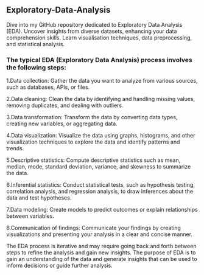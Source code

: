 ## Exploratory-Data-Analysis
Dive into my GitHub repository dedicated to Exploratory Data Analysis (EDA). Uncover insights from diverse datasets, enhancing your data comprehension skills. Learn visualisation techniques, data preprocessing, and statistical analysis.

### The typical EDA (Exploratory Data Analysis) process involves the following steps:

1.Data collection: Gather the data you want to analyze from various sources, such as databases, APIs, or files.

2.Data cleaning: Clean the data by identifying and handling missing values, removing duplicates, and dealing with outliers.

3.Data transformation: Transform the data by converting data types, creating new variables, or aggregating data.

4.Data visualization: Visualize the data using graphs, histograms, and other visualization techniques to explore the data and identify patterns and trends.

5.Descriptive statistics: Compute descriptive statistics such as mean, median, mode, standard deviation, variance, and skewness to summarize the data.

6.Inferential statistics: Conduct statistical tests, such as hypothesis testing, correlation analysis, and regression analysis, to draw inferences about the data and test hypotheses.

7.Data modeling: Create models to predict outcomes or explain relationships between variables.

8.Communication of findings: Communicate your findings by creating visualizations and presenting your analysis in a clear and concise manner.

The EDA process is iterative and may require going back and forth between steps to refine the analysis and gain new insights. The purpose of EDA is to gain an understanding of the data and generate insights that can be used to inform decisions or guide further analysis.
